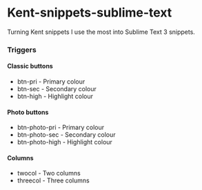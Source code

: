 # Kent-snippets-sublime-text
Turning Kent snippets I use the most into Sublime Text 3 snippets.

### Triggers
#### Classic buttons
* btn-pri - Primary colour
* btn-sec - Secondary colour
* btn-high - Highlight colour

#### Photo buttons
* btn-photo-pri - Primary colour
* btn-photo-sec - Secondary colour
* btn-photo-high - Highlight colour

#### Columns
* twocol - Two columns
* threecol - Three columns

